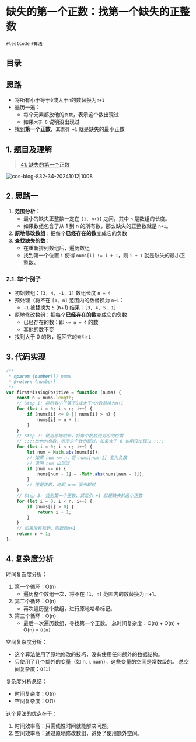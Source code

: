 
# 缺失的第一个正数：找第一个缺失的正整数


`#leetcode` `#算法` 


## 目录
<!-- toc -->
 ## 思路 

- 将所有小于等于`0`或大于`n`的数替换为`n+1`  
- 遍历一遍：
	- 每个元素都放他的`负数`，表示这个数出现过
	- 如果`大于 0` 说明没出现过
- 找到**第一个正数**，其`索引 +1` 就是缺失的最小正数  

## 1. 题目及理解

> [41. 缺失的第一个正数](https://leetcode.cn/problems/first-missing-positive/)


![cos-blog-832-34-20241012|1008](https://blog-1310531898.cos.ap-beijing.myqcloud.com/832-34-20241012/Pasted%20image%2020240825101102.png)

## 2. 思路一

1. **范围分析**：
	- 最小的缺失正整数一定在 `[1, n+1]` 之间，其中 `n` 是数组的长度。
	- 如果数组包含了从 1 到 n 的所有数，那么缺失的正整数就是 `n+1`。
2. **原地修改数组**：把每个**已经存在的数**变成它的负数
3. **查找缺失的数**：
	- 在重新排列数组后，遍历数组
	- 找到第一个位置 `i` 使得 `nums[i] != i + 1`，则 `i + 1` 就是缺失的最小正整数。

### 2.1. 举个例子

- 初始数组：`[3, 4, -1, 1]` 数组长度 `n = 4`
- 预处理（将不在 `[1, n]` 范围内的数替换为 `n+1`：
    - `-1` 被替换为 `5` (n+1) 结果：`[3, 4, 5, 1]`
- 原地修改数组：把每个**已经存在的数**变成它的负数
	- 已经存在的数：即 `<= n = 4` 的数
	- 其他的数不变
- 找到大于 0 的数，返回它的`索引+1`

## 3. 代码实现

```javascript
/**  
 * @param {number[]} nums  
 * @return {number}  
 */  
var firstMissingPositive = function (nums) {  
    const n = nums.length;  
    // Step 1: 将所有小于等于0或大于n的数替换为n+1  
    for (let i = 0; i < n; i++) {  
        if (nums[i] <= 0 || nums[i] > n) {  
            nums[i] = n + 1;  
        }  
    }  
    // Step 2: 使用原地哈希，将每个数放到对应的位置  
    // ::::放他的负数，表示这个数出现过，如果大于 0 说明没出现过 ::::    
    for (let i = 0; i < n; i++) {  
        let num = Math.abs(nums[i]);  
        // 如果 num <= n，将 nums[num-1] 变为负数  
        // 说明 num 出现过  
        if (num <= n) {  
            nums[num - 1] = -Math.abs(nums[num - 1]);  
        }  
        // 还是正数，说明 num 没出现过  
    }  
    // Step 3: 找到第一个正数，其索引 +1 就是缺失的最小正数  
    for (let i = 0; i < n; i++) {  
        if (nums[i] > 0) {  
            return i + 1;  
        }  
    }  
    // 如果没有找到，则返回n+1  
    return n + 1;  
};
```

## 4. 复杂度分析

时间复杂度分析：
1. 第一个循环：O(n)
    - 遍历整个数组一次，将不在 `[1, n]` 范围内的数替换为 n+1。
2. 第二个循环：O(n)
    - 再次遍历整个数组，进行原地哈希标记。
3. 第三个循环：O(n)
    - 最后一次遍历数组，寻找第一个正数。
总时间复杂度：O(n) + O(n) + O(n) = `O(n)`

空间复杂度分析：
- 这个算法使用了原地修改的技巧，没有使用任何额外的数据结构。
- 只使用了几个额外的变量（如 n, i, num），这些变量的空间是常数级的。
总空间复杂度：`O(1)`

复杂度分析总结：
- 时间复杂度：O(n)
- 空间复杂度：O(1)

这个算法的优点在于：

1. 时间效率高：只需线性时间就能解决问题。
2. 空间效率高：通过原地修改数组，避免了使用额外空间。

